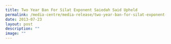 ```yaml
---
title: Two Year Ban For Silat Exponent Saiedah Said Upheld
permalink: /media-centre/media-release/two-year-ban-for-silat-exponent-saiedah-said-upheld/
date: 2013-07-23
layout: post
description: ""
image: ""
---
```

